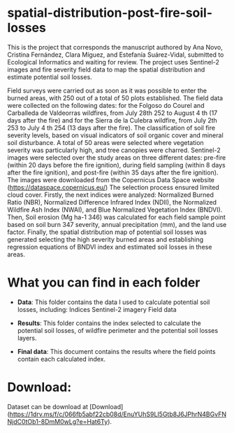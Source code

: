 # spatial-distribution-post-fire-soil-losses
This is the project that corresponds the manuscript authored by Ana Novo, Cristina Fernández, Clara Míguez, and Estefanía Suárez-Vidal, submitted to Ecological Informatics and waiting for review. The project uses Sentinel-2 images and fire severity field data to map the spatial distribution and estimate potential soil losses. 

Field surveys were carried out as soon as it was possible to enter the burned areas, with 250 out of a total of 50 plots established. The field data were collected on the following dates: for the Folgoso do Courel and Carballeda de Valdeorras wildfires, from July 28th 252 to August 4 th (17 days after the fire) and for the Sierra de la Culebra wildfire, from July 2th 253 to July 4 th 254 (13 days after the fire). The classification of soil fire severity levels, based on visual indicators of soil organic cover and mineral soil disturbance. A total of 50 areas were selected where vegetation severity was particularly high, and tree canopies were charred.
Sentinel-2 images were selected over the study areas on three different dates: pre-fire (within 20 days before the fire ignition), during field sampling (within 8 days after the fire ignition), and post-fire (within 35 days after the fire ignition). The images were downloaded from the Copernicus Data Space website (https://dataspace.copernicus.eu/) The selection process ensured limited cloud cover.
Firstly, the next indices were analyzed: Normalized Burned Ratio (NBR), Normalized Difference Infrared Index (NDII), the Normalized Wildfire Ash Index (NWAI), and Blue Normalized Vegetation Index (BNDVI). Then, Soil erosion (Mg ha-1 346) was calculated for each field sample point based on soil burn 347 severity, annual precipitation (mm), and the land use factor. Finally, the spatial distribution map of potential soil losses was generated selecting the high severity burned areas and establishing regression equations of BNDVI index and estimated soil losses in these areas.

# What you can find in each folder
- **Data**: 
This folder contains the data I used to calculate potential soil losses, including:
  Indices
  Sentinel-2 imagery
  Field data
- **Results**: 
This folder contains the index selected to calculate the potential soil losses, of wildfire perimeter and the potential soil losses layers.

- **Final data**: 
This document contains the results where the field points contain each calculated index.

# Download:  

Dataset can be download at [Download] (https://1drv.ms/f/c/066fb5abf22cb08d/EnuYUhS9LI5Gtb8J6JPhrN4BGvFNNjdC0tOb1-8DmM0wLg?e=Hat6Ty). 

